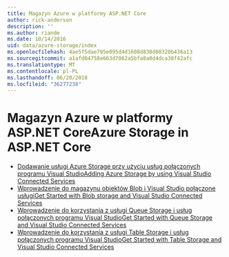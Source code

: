 ```yaml
---
title: Magazyn Azure w platformy ASP.NET Core
author: rick-anderson
description: ''
ms.author: riande
ms.date: 10/14/2016
uid: data/azure-storage/index
ms.openlocfilehash: 4ae5f5dae795e095d4d1608d838d08320b436a13
ms.sourcegitcommit: a1afd04758e663d7062a5bfa8a0d4dca38f42afc
ms.translationtype: MT
ms.contentlocale: pl-PL
ms.lasthandoff: 06/20/2018
ms.locfileid: "36277238"
---
```

# <a name="azure-storage-in-aspnet-core"></a><span data-ttu-id="9ab57-102">Magazyn Azure w platformy ASP.NET Core</span><span class="sxs-lookup"><span data-stu-id="9ab57-102">Azure Storage in ASP.NET Core</span></span>

* [<span data-ttu-id="9ab57-103">Dodawanie usługi Azure Storage przy użyciu usług połączonych programu Visual Studio</span><span class="sxs-lookup"><span data-stu-id="9ab57-103">Adding Azure Storage by using Visual Studio Connected Services</span></span>](https://azure.microsoft.com/documentation/articles/vs-azure-tools-connected-services-storage/)
* [<span data-ttu-id="9ab57-104">Wprowadzenie do magazynu obiektów Blob i Visual Studio połączone usługi</span><span class="sxs-lookup"><span data-stu-id="9ab57-104">Get Started with Blob storage and Visual Studio Connected Services</span></span>](https://azure.microsoft.com/documentation/articles/vs-storage-aspnet5-getting-started-blobs/)
* [<span data-ttu-id="9ab57-105">Wprowadzenie do korzystania z usługi Queue Storage i usług połączonych programu Visual Studio</span><span class="sxs-lookup"><span data-stu-id="9ab57-105">Get Started with Queue Storage and Visual Studio Connected Services</span></span>](https://azure.microsoft.com/documentation/articles/vs-storage-aspnet5-getting-started-queues/)
* [<span data-ttu-id="9ab57-106">Wprowadzenie do korzystania z usługi Table Storage i usług połączonych programu Visual Studio</span><span class="sxs-lookup"><span data-stu-id="9ab57-106">Get Started with Table Storage and Visual Studio Connected Services</span></span>](https://azure.microsoft.com/documentation/articles/vs-storage-aspnet5-getting-started-tables/)
